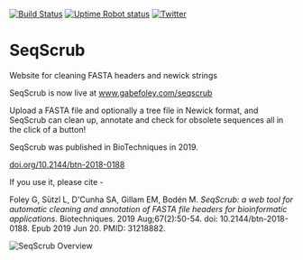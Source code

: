 [![Build Status](https://travis-ci.org/gabefoley/SeqScrub.svg?branch=master)](https://travis-ci.org/gabefoley/SeqScrub)
[![Uptime Robot status](https://img.shields.io/uptimerobot/ratio/7/m783704485-14a0fd15fb64b95827ff99d7?label=uptime%20%28last%207%20days%29)](https://stats.uptimerobot.com/QNrGmFk1rJ)
[![Twitter](https://badgen.net/twitter/follow/gabefoley)](https://twitter.com/gabefoley)

# SeqScrub
Website for cleaning FASTA headers and newick strings



SeqScrub is now live at www.gabefoley.com/seqscrub

Upload a FASTA file and optionally a tree file in Newick format, and SeqScrub can clean up, annotate and check for obsolete sequences all in the click of a button!

SeqScrub was published in BioTechniques in 2019.

[doi.org/10.2144/btn-2018-0188](doi.org/10.2144/btn-2018-0188)

If you use it, please cite - 

Foley G, Sützl L, D'Cunha SA, Gillam EM, Bodén M. _SeqScrub: a web tool for automatic cleaning and annotation of FASTA file headers for bioinformatic applications._ Biotechniques. 2019 Aug;67(2):50-54. doi: 10.2144/btn-2018-0188. Epub 2019 Jun 20. PMID: 31218882.


![SeqScrub Overview](https://raw.githubusercontent.com/gabefoley/SeqScrub/master/resources/img/Figure_1.png)


